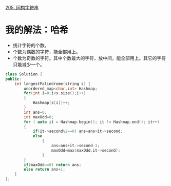 [205. 同构字符串](https://leetcode-cn.com/problems/isomorphic-strings/description/)



# 我的解法：哈希
- 统计字符的个数。
- 个数为偶数的字符，能全部用上。
- 个数为奇数的字符。其中个数最大的字符，放中间，能全部用上。其它的字符只能减少一个。

```C++
class Solution {
public:
    int longestPalindrome(string s) {
        unordered_map<char,int> Hashmap;
        for(int i=0;i<s.size();i++)
        {
            Hashmap[s[i]]++;
        } 
        int ans=0;
        int maxOdd=0;
        for ( auto it = Hashmap.begin(); it != Hashmap.end(); it++)
        {
            if(it->second%2==0) ans=ans+it->second;
            else 
                {
                    ans=ans+it->second-1;
                    maxOdd=max(maxOdd,it->second);
                }
        }
        if(maxOdd==0) return ans;
        else return ans+1;
    }
};
```
